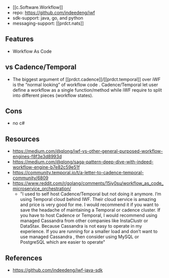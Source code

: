 
- [[c.Software.Workflow]]
- repo: https://github.com/indeedeng/iwf
- sdk-support: java, go, and python
- messaging-support: [[prdct.nats]]

## Features

- Workflow As Code

## vs Cadence/Temporal

- The biggest argument of [[prdct.cadence]]/[[prdct.temporal]] over iWF is the “normal looking” of workflow code . Cadence/Temporal let user define a workflow as a single function/method while iWF require to split into different pieces (workflow states).

## Cons

- no c#

## Resources

- https://medium.com/@qlong/iwf-vs-other-general-purposed-workflow-engines-f8f3e3d8993d
- https://medium.com/@qlong/saga-pattern-deep-dive-with-indeed-workflow-engine-b7e82c59e51f
- https://community.temporal.io/t/a-letter-to-cadence-temporal-community/6809
- https://www.reddit.com/r/golang/comments/15iy0su/workflow_as_code_microservice_orchestration/
  - "I used to self host Cadence/Temporal but not doing it anymore. I’m using Temporal cloud behind IWF. Their cloud service is amazing and price is very good for me. I would recommend it if you want to save the headache of maintaining a Temporal or cadence cluster. If you have to host Cadence or Temporal, I would recommend using managed Cassandra from other companies like InstaClustr or DataStax. Because Cassandra is not easy to operate in my experience. If you are running for a smaller load and don’t want to use managed Cassandra , then consider using MySQL or PostgreSQL which are easier to operate"

## References

- https://github.com/indeedeng/iwf-java-sdk
